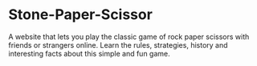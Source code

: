 # Stone-Paper-Scissor
A website that lets you play the classic game of rock paper scissors with friends or strangers online. Learn the rules, strategies, history and interesting facts about this simple and fun game.
